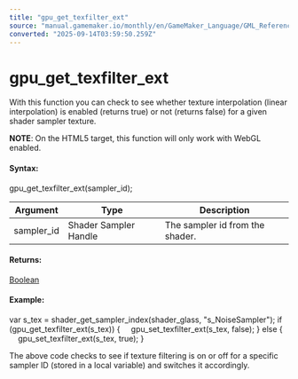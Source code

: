 ```yaml
---
title: "gpu_get_texfilter_ext"
source: "manual.gamemaker.io/monthly/en/GameMaker_Language/GML_Reference/Drawing/GPU_Control/gpu_get_texfilter_ext.htm"
converted: "2025-09-14T03:59:50.259Z"
---
```


# gpu\_get\_texfilter\_ext

With this function you can check to see whether texture interpolation (linear interpolation) is enabled (returns true) or not (returns false) for a given shader sampler texture.

**NOTE**: On the HTML5 target, this function will only work with WebGL enabled.

#### Syntax:

gpu\_get\_texfilter\_ext(sampler\_id);

| Argument | Type | Description |
| --- | --- | --- |
| sampler_id | Shader Sampler Handle | The sampler id from the shader. |

#### Returns:

[Boolean](../../../GML_Overview/Data_Types.md)

#### Example:

var s\_tex = shader\_get\_sampler\_index(shader\_glass, "s\_NoiseSampler");
if (gpu\_get\_texfilter\_ext(s\_tex))
{
    gpu\_set\_texfilter\_ext(s\_tex, false);
}
else
{
    gpu\_set\_texfilter\_ext(s\_tex, true);
}

The above code checks to see if texture filtering is on or off for a specific sampler ID (stored in a local variable) and switches it accordingly.